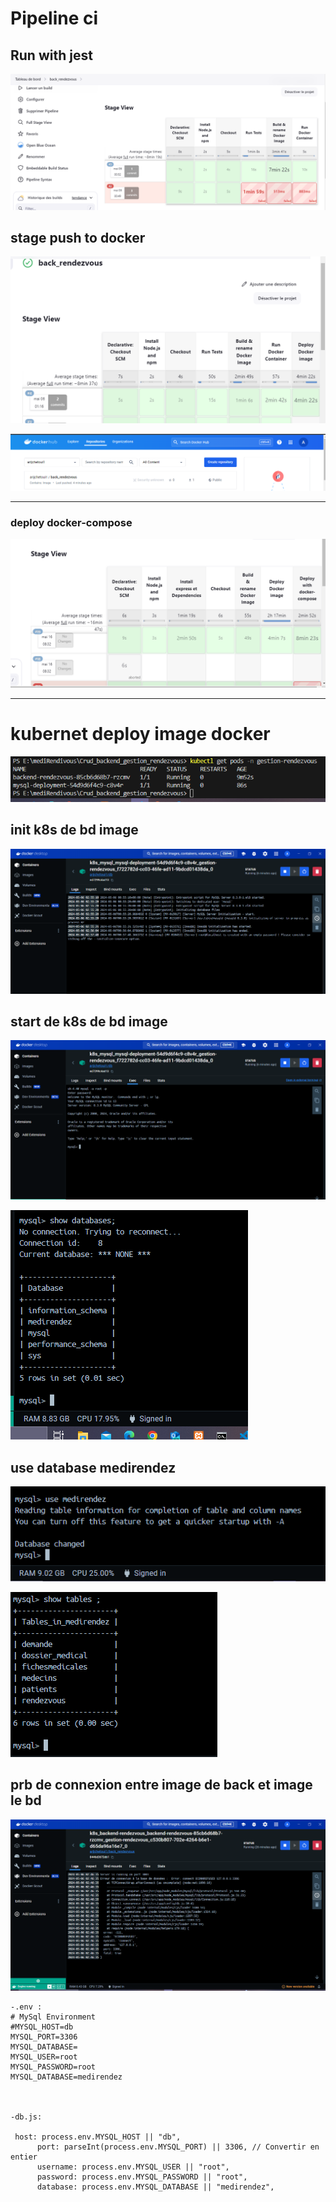 # Pipeline ci 
## Run with jest 
![alt text](image.png)

## stage push to docker 


![alt text](image-1.png)

![alt text](image-2.png)


------------------------------
### deploy docker-compose 

![alt text](image-10.png)

------------------------------

# kubernet deploy image docker 

![alt text](image-3.png)

## init k8s de bd image 
![alt text](image-4.png)

## start de k8s de bd image 
![alt text](image-5.png)

![alt text](image-6.png)

## use database medirendez 
![alt text](image-7.png)

![alt text](image-8.png)

## prb de connexion entre image de back et image le bd 

![alt text](image-9.png)

```
-.env :
# MySql Environment
#MYSQL_HOST=db
MYSQL_PORT=3306
MYSQL_DATABASE=
MYSQL_USER=root
MYSQL_PASSWORD=root
MYSQL_DATABASE=medirendez



-db.js:

 host: process.env.MYSQL_HOST || "db",
      port: parseInt(process.env.MYSQL_PORT) || 3306, // Convertir en entier
      username: process.env.MYSQL_USER || "root",
      password: process.env.MYSQL_PASSWORD || "root",
      database: process.env.MYSQL_DATABASE || "medirendez",
```




